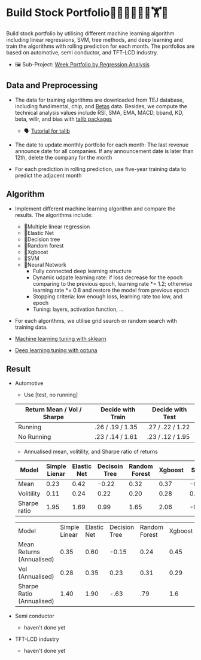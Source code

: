 # Build Stock Portfolio🦁🙉😹🧑💗🦁🏋🐱


Build stock portfolio by utilising different machine learning algorithm including linear regressions, SVM, tree methods, and deep learning and train the algorithms with rolling prediction for each month. The portfolios are based on automotive, semi conductor, and TFT-LCD industry. 

- 🖼️ Sub-Project: [Week Portfolio by Regression Analysis](https://github.com/KJJHHH/Build-Portfolio/tree/master/Week_portfolio)

## Data and Preprocessing
- The data for training algorithms are downloaded from TEJ database, including fundimental, chip, and [Betas](https://api.tej.com.tw/columndoc.html?subId=51) data. Besides, we compute the technical analysis values include RSI, SMA, EMA, MACD, bband, KD, beta, willr, and bias with [talib packages](https://github.com/TA-Lib/ta-lib-python?tab=readme-ov-file#indicator-groups) 
    - 🗣️ [Tutorial for talib](https://medium.com/ai%E8%82%A1%E4%BB%94/%E7%94%A8-python-%E5%BF%AB%E9%80%9F%E8%A8%88%E7%AE%97-158-%E7%A8%AE%E6%8A%80%E8%A1%93%E6%8C%87%E6%A8%99-26f9579b8f3a)

- The date to update monthly portfolio for each month: The last revenue announce date for all companies. If any announcement date is later than 12th, delete the company for the month

- For each prediction in rolling prediction, use five-year training data to predict the adjacent month




## Algorithm
- Implement different machine learning algorithm and compare the results. The algorithms include:
    - 📝Multiple linear regression
    - 📝Elastic Net
    - 📝Decision tree
    - 📝Random forest
    - 📝Xgboost
    - 📝SVM
    - 📝Neural Network
        - Fully connected deep learning structure
        - Dynamic udpate learning rate: if loss decrease for the epoch comparing to the previous epoch, learning rate *= 1.2; otherwise learning rate *= 0.8 and restore the model from previous epoch
        - Stopping criteria: low enough loss, learning rate too low, and epoch
        - Tuning: layers, activation function, ...

- For each algorithms, we utilise grid search or random search with training data.
- [Machine learning tuning with sklearn](https://scikit-learn.org/stable/modules/grid_search.html)
- [Deep learning tuning with optuna](https://github.com/optuna/optuna)

## Result
- Automotive
    - Use [test, no running]
    
    | Return Mean / Vol / Sharpe | Decide with Train | Decide with Test |
    | ---------------------------| ----------------- |------------------|
    | Running                    | .26 / .19 / 1.35  | .27 / .22 / 1.22 |
    | No Running                 |  .23 / .14 / 1.61 | .23 / .12 / 1.95 | 

    - Annualised mean, volitility, and Sharpe ratio of returns

    | Model | Simple Lienar | Elastic Net | Decisoin Tree | Random Forest | Xgboost | SVM | Deep Learning | Ensemble Voting |
    | ----- | ------------- | ------------| ------------- | --------------| --------| ----| --------------| ----------------|
    | Mean | 0.23 | 0.42 | -0.22 | 0.32 | 0.37 | -0.04 | 0.01
    |Volitility| 0.11 | 0.24 | 0.22 | 0.20 | 0.28 | 0.17 | 0.16 
    |Sharpe ratio| 1.95 | 1.69 | 0.99 | 1.65 | 2.06 | -0.22 | 0.08 |

    </table>
    <table>
    <tr>
        <td>Model</td>
        <td>Simple Linear</td>
        <td>Elastic Net</td>
        <td>Decision Tree</td>
        <td>Random Forest</td>
        <td>Xgboost</td>
        <td>SVM</td>
        <td>Deep Learning</td>
        <td>Ensemble-Voting</td>
    </tr>
    <tr>
        <td>Mean Returns (Annualised)</td>
        <td>0.35</td>
        <td>0.60</td>
        <td>-0.15</td>
        <td>0.24</td>
        <td>0.45</td>
        <td>0.17</td>
        <td>0.28</td>
        <td>1</td>
    </tr>
    <tr>
        <td>Vol (Annualised)</td>
        <td>0.28</td>
        <td>0.35</td>
        <td>0.23</td>
        <td>0.31</td>
        <td>0.29</td>
        <td>0.23</td>
        <td>0.27</td>
        <td>1</td>
    </tr>
    <tr>
        <td>Sharpe Ratio (Annualised)</td>
        <td>1.40</td>
        <td>1.90</td>
        <td>-.63</td>
        <td>.79</td>
        <td>1.6</td>
        <td>.74</td>
        <td>1.04</td>
        <td>1</td>
    </tr>
    </table>
- Semi conductor
    - haven't done yet
- TFT-LCD industry
    - haven't done yet

